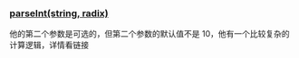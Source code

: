 ### [parseInt(string, radix)](https://developer.mozilla.org/en-US/docs/Web/JavaScript/Reference/Global_Objects/parseInt#syntax)

他的第二个参数是可选的，但第二个参数的默认值不是 10，他有一个比较复杂的计算逻辑，详情看链接
